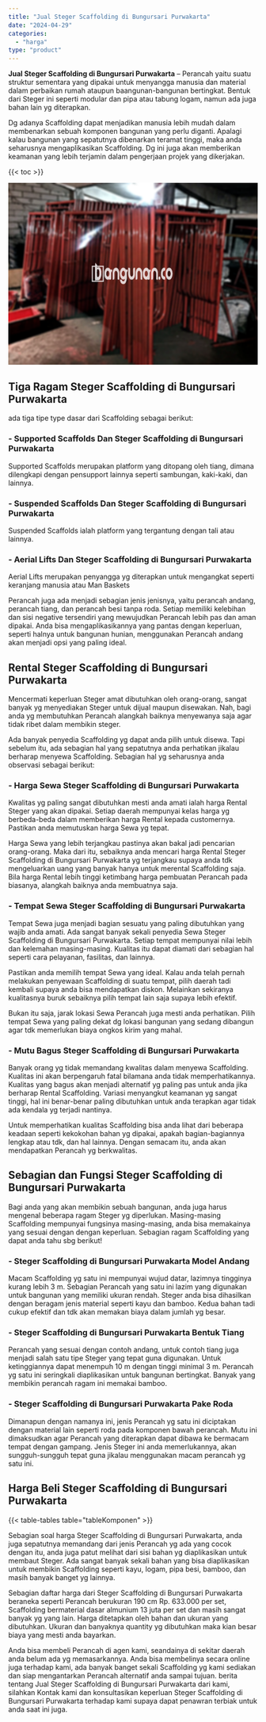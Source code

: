 ```yaml
---
title: "Jual Steger Scaffolding di Bungursari Purwakarta"
date: "2024-04-29"
categories: 
  - "harga"
type: "product"
---
```


**Jual Steger Scaffolding di Bungursari Purwakarta** – Perancah yaitu suatu struktur sementara yang dipakai untuk menyangga manusia dan material dalam perbaikan rumah ataupun baangunan-bangunan bertingkat. Bentuk dari Steger ini seperti modular dan pipa atau tabung logam, namun ada juga bahan lain yg diterapkan.

Dg adanya Scaffolding dapat menjadikan manusia lebih mudah dalam membenarkan sebuah komponen bangunan yang perlu diganti. Apalagi kalau bangunan yang sepatutnya dibenarkan teramat tinggi, maka anda seharusnya mengaplikasikan Scaffolding. Dg ini juga akan memberikan keamanan yang lebih terjamin dalam pengerjaan projek yang dikerjakan.

{{< toc >}}

![Jual Steger Scaffolding di Bungursari Purwakarta](/images/sewa-scaffolding-steger-05.png)

## Tiga Ragam Steger Scaffolding di Bungursari Purwakarta

ada tiga tipe type dasar dari Scaffolding sebagai berikut:

### \- Supported Scaffolds Dan Steger Scaffolding di Bungursari Purwakarta

Supported Scaffolds merupakan platform yang ditopang oleh tiang, dimana dilengkapi dengan pensupport lainnya seperti sambungan, kaki-kaki, dan lainnya.

### \- Suspended Scaffolds Dan Steger Scaffolding di Bungursari Purwakarta

Suspended Scaffolds ialah platform yang tergantung dengan tali atau lainnya.

### \- Aerial Lifts Dan Steger Scaffolding di Bungursari Purwakarta

Aerial Lifts merupakan penyangga yg diterapkan untuk mengangkat seperti keranjang manusia atau Man Baskets

Perancah juga ada menjadi sebagian jenis jenisnya, yaitu perancah andang, perancah tiang, dan perancah besi tanpa roda. Setiap memiliki kelebihan dan sisi negative tersendiri yang mewujudkan Perancah lebih pas dan aman dipakai. Anda bisa mengaplikasikannya yang pantas dengan keperluan, seperti halnya untuk bangunan hunian, menggunakan Perancah andang akan menjadi opsi yang paling ideal.

## Rental Steger Scaffolding di Bungursari Purwakarta

Mencermati keperluan Steger amat dibutuhkan oleh orang-orang, sangat banyak yg menyediakan Steger untuk dijual maupun disewakan. Nah, bagi anda yg membutuhkan Perancah alangkah baiknya menyewanya saja agar tidak ribet dalam membikin steger.

Ada banyak penyedia Scaffolding yg dapat anda pilih untuk disewa. Tapi sebelum itu, ada sebagian hal yang sepatutnya anda perhatikan jikalau berharap menyewa Scaffolding. Sebagian hal yg seharusnya anda observasi sebagai berikut:

### \- Harga Sewa Steger Scaffolding di Bungursari Purwakarta

Kwalitas yg paling sangat dibutuhkan mesti anda amati ialah harga Rental Steger yang akan dipakai. Setiap daerah mempunyai kelas harga yg berbeda-beda dalam memberikan harga Rental kepada customernya. Pastikan anda memutuskan harga Sewa yg tepat.

Harga Sewa yang lebih terjangkau pastinya akan bakal jadi pencarian orang-orang. Maka dari itu, sebaiknya anda mencari harga Rental Steger Scaffolding di Bungursari Purwakarta yg terjangkau supaya anda tdk mengeluarkan uang yang banyak hanya untuk merental Scaffolding saja. Bila harga Rental lebih tinggi ketimbang harga pembuatan Perancah pada biasanya, alangkah baiknya anda membuatnya saja.

### \- Tempat Sewa Steger Scaffolding di Bungursari Purwakarta

Tempat Sewa juga menjadi bagian sesuatu yang paling dibutuhkan yang wajib anda amati. Ada sangat banyak sekali penyedia Sewa Steger Scaffolding di Bungursari Purwakarta. Setiap tempat mempunyai nilai lebih dan kelemahan masing-masing. Kualitas itu dapat diamati dari sebagian hal seperti cara pelayanan, fasilitas, dan lainnya.

Pastikan anda memilih tempat Sewa yang ideal. Kalau anda telah pernah melakukan penyewaan Scaffolding di suatu tempat, pilih daerah tadi kembali supaya anda bisa mendapatkan diskon. Melainkan sekiranya kualitasnya buruk sebaiknya pilih tempat lain saja supaya lebih efektif.

Bukan itu saja, jarak lokasi Sewa Perancah juga mesti anda perhatikan. Pilih tempat Sewa yang paling dekat dg lokasi bangunan yang sedang dibangun agar tdk memerlukan biaya ongkos kirim yang mahal.

### \- Mutu Bagus Steger Scaffolding di Bungursari Purwakarta

Banyak orang yg tidak memandang kwalitas dalam menyewa Scaffolding. Kualitas ini akan berpengaruh fatal bilamana anda tidak memperhatikannya. Kualitas yang bagus akan menjadi alternatif yg paling pas untuk anda jika berharap Rental Scaffolding. Variasi menyangkut keamanan yg sangat tinggi, hal ini benar-benar paling dibutuhkan untuk anda terapkan agar tidak ada kendala yg terjadi nantinya.

Untuk memperhatikan kualitas Scaffolding bisa anda lihat dari beberapa keadaan seperti kekokohan bahan yg dipakai, apakah bagian-bagiannya lengkap atau tdk, dan hal lainnya. Dengan semacam itu, anda akan mendapatkan Perancah yg berkwalitas.

## Sebagian dan Fungsi Steger Scaffolding di Bungursari Purwakarta

Bagi anda yang akan membikin sebuah bangunan, anda juga harus mengenal beberapa ragam Steger yg diperlukan. Masing-masing Scaffolding mempunyai fungsinya masing-masing, anda bisa memakainya yang sesuai dengan dengan keperluan. Sebagian ragam Scaffolding yang dapat anda tahu sbg berikut!

### \- Steger Scaffolding di Bungursari Purwakarta Model Andang

Macam Scaffolding yg satu ini mempunyai wujud datar, lazimnya tingginya kurang lebih 3 m. Sebagian Perancah yang satu ini lazim yang digunakan untuk bangunan yang memiliki ukuran rendah. Steger anda bisa dihasilkan dengan beragam jenis material seperti kayu dan bamboo. Kedua bahan tadi cukup efektif dan tdk akan memakan biaya dalam jumlah yg besar.

### \- Steger Scaffolding di Bungursari Purwakarta Bentuk Tiang

Perancah yang sesuai dengan contoh andang, untuk contoh tiang juga menjadi salah satu tipe Steger yang tepat guna digunakan. Untuk ketinggiannya dapat menempuh 10 m dengan tinggi minimal 3 m. Perancah yg satu ini seringkali diaplikasikan untuk bangunan bertingkat. Banyak yang membikin perancah ragam ini memakai bamboo.

### \- Steger Scaffolding di Bungursari Purwakarta Pake Roda

Dimanapun dengan namanya ini, jenis Perancah yg satu ini diciptakan dengan material lain seperti roda pada komponen bawah perancah. Mutu ini dimaksudkan agar Perancah yang diterapkan dapat dibawa ke bermacam tempat dengan gampang. Jenis Steger ini anda memerlukannya, akan sungguh-sungguh tepat guna jikalau menggunakan macam perancah yg satu ini.

## Harga Beli Steger Scaffolding di Bungursari Purwakarta

{{< table-tables table="tableKomponen" >}}

Sebagian soal harga Steger Scaffolding di Bungursari Purwakarta, anda juga sepatutnya memandang dari jenis Perancah yg ada yang cocok dengan itu, anda juga patut melihat dari sisi bahan yg diaplikasikan untuk membaut Steger. Ada sangat banyak sekali bahan yang bisa diaplikasikan untuk membikin Scaffolding seperti kayu, logam, pipa besi, bamboo, dan masih banyak banget yg lainnya.

Sebagian daftar harga dari Steger Scaffolding di Bungursari Purwakarta beraneka seperti Perancah berukuran 190 cm Rp. 633.000 per set, Scaffolding bermaterial dasar almunium 13 juta per set dan masih sangat banyak yg yang lain. Harga ditetapkan oleh bahan dan ukuran yang dibutuhkan. Ukuran dan banyaknya quantity yg dibutuhkan maka kian besar biaya yang mesti anda bayarkan.

Anda bisa membeli Perancah di agen kami, seandainya di sekitar daerah anda belum ada yg memasarkannya. Anda bisa membelinya secara online juga terhadap kami, ada banyak banget sekali Scaffolding yg kami sediakan dan siap mengantarkan Perancah alternatif anda sampai tujuan. berita tentang Jual Steger Scaffolding di Bungursari Purwakarta dari kami, silahkan Kontak kami dan konsultasikan keperluan Steger Scaffolding di Bungursari Purwakarta terhadap kami supaya dapat penawran terbiak untuk anda saat ini juga.
